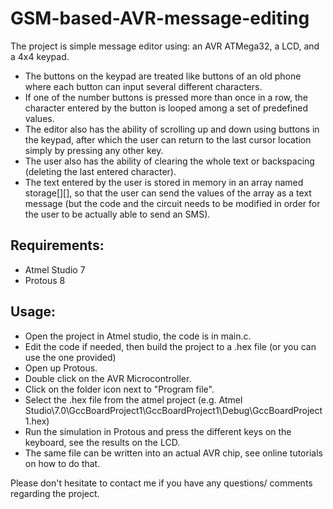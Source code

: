 # GSM-based-AVR-message-editing

The project is simple message editor using: an AVR ATMega32, a LCD, and a 4x4 keypad.
- The buttons on the keypad are treated like buttons of an old phone where each button can input several different characters.
- If one of the number buttons is pressed more than once in a row, the character entered by the button is looped among a set of 
 predefined values.
- The editor also has the ability of scrolling up and down using buttons in the keypad, after which the user can return to the 
 last cursor location simply by pressing any other key.
- The user also has the ability of clearing the whole text or backspacing (deleting the last entered character).
- The text entered by the user is stored in memory in an array named storage[][], so that the user can send the values of the 
 array as a text message (but the code and the circuit needs to be modified in order for the user to be actually able to send an SMS).
 
 ## Requirements:
- Atmel Studio 7
- Protous 8

## Usage:
- Open the project in Atmel studio, the code is in main.c.
- Edit the code if needed, then build the project to a .hex file (or you can use the one provided)
- Open up Protous.
- Double click on the AVR Microcontroller.
- Click on the folder icon next to "Program file".
- Select the .hex file from the atmel project (e.g. Atmel Studio\7.0\GccBoardProject1\GccBoardProject1\Debug\GccBoardProject1.hex)
- Run the simulation in Protous and press the different keys on the keyboard, see the results on the LCD.
- The same file can be written into an actual AVR chip, see online tutorials on how to do that.

Please don't hesitate to contact me if you have any questions/ comments regarding the project.
